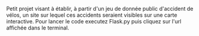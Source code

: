 Petit projet visant à établir, à partir d'un jeu de donnée public d'accident de vélos,
un site sur lequel ces accidents seraient visibles sur une carte interactive.
Pour lancer le code executez Flask.py puis cliquez sur l'url affichée dans le terminal.
